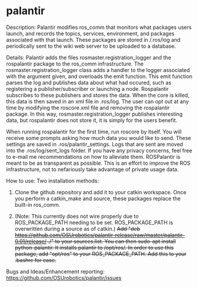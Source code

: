 palantir
=========

Description:
Palantir modifies ros_comm that monitors what packages users launch, and records the topics, services, environment, and packages associated with that launch. These packages are stored in /.ros/log and periodically sent to the wiki web server to be uploaded to a database.

Details:
Palantir adds the files rosmaster.registration_logger and the rospalantir package to the ros_comm infrastructure. The rosmaster.registration_logger class adds a handler to the logger associated with the argument given, and overloads the emit function. This emit function parses the log and publishes data about what had occured, such as registering a publisher/subscriber or launching a node. Rospalantir subscribes to these publishers and stores the data. When the core is killed, this data is then saved in an xml file in .ros/log. The user can opt out at any time by modifying the roscore.xml file and removing the rospalantir package. In this way, rosmaster.registration_logger publishes interesting data, but rospalantir does not store it, it is simply for the users benefit.

When running rospalantir for the first time, run roscore by itself. You will receive some prompts asking how much data you would like to send. These settings are saved in .ros/palantir_settings. Logs that are sent are moved into the .ros/log/sent_logs folder. If you have any privacy concerns, feel free to e-mail me recommendations on how to alleviate them. ROSPalantir is meant to be as transparent as possible. This is an effort to improve the ROS infrastructure, not to nefariously take advantage of private usage data.

How to use: 
Two installation methods:

1. Clone the github repository and add it to your catkin workspace. Once you perform a catkin_make and source, these packages replace the built-in ros_comm.

2. (Note: This currently does not wire properly due to ROS_PACKAGE_PATH needing to be set. ROS_PACKAGE_PATH is overwritten during a source as of catkin.) ~~Add "deb https://github.com/OSUrobotics/palantir-release/raw/master/palantir-0.01/release/ ./" to your sources.list. You can then sudo-apt install python-palantir. It installs palantir to /opt/ros/. In order to use this package, add "opt/ros" to your ROS_PACKAGE_PATH. Add this to your .bashrc for ease.~~

Bugs and Ideas/Enhancement reporting: https://github.com/OSUrobotics/palantir/issues
